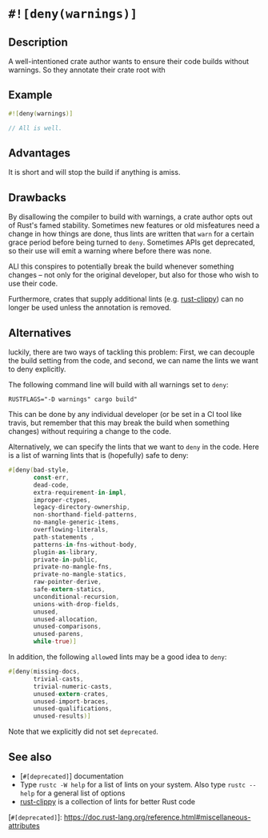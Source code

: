 # `#![deny(warnings)]`

## Description

A well-intentioned crate author wants to ensure their code builds without
warnings. So they annotate their crate root with

## Example

```rust
#![deny(warnings)]

// All is well.
```

## Advantages

It is short and will stop the build if anything is amiss.

## Drawbacks

By disallowing the compiler to build with warnings, a crate author opts out of
Rust's famed stability. Sometimes new features or old misfeatures need a change
in how things are done, thus lints are written that `warn` for a certain grace
period before being turned to `deny`. Sometimes APIs get deprecated, so their
use will emit a warning where before there was none.

ALl this conspires to potentially break the build whenever something changes –
not only for the original developer, but also for those who wish to use their
code.

Furthermore, crates that supply additional lints (e.g. [rust-clippy]) can no
longer be used unless the annotation is removed.

## Alternatives

luckily, there are two ways of tackling this problem: First, we can decouple
the build setting from the code, and second, we can name the lints we want to
deny explicitly.

The following command line will build with all warnings set to `deny`:
 
```RUSTFLAGS="-D warnings" cargo build"```

This can be done by any individual developer (or be set in a CI tool like
travis, but remember that this may break the build when something changes)
without requiring a change to the code.

Alternatively, we can specify the lints that we want to `deny` in the code.
Here is a list of warning lints that is (hopefully) safe to deny:

```rust
#[deny(bad-style,
       const-err,
       dead-code,
       extra-requirement-in-impl,
       improper-ctypes,
       legacy-directory-ownership,
       non-shorthand-field-patterns,
       no-mangle-generic-items,
       overflowing-literals,
       path-statements ,
       patterns-in-fns-without-body,
       plugin-as-library,
       private-in-public,
       private-no-mangle-fns,
       private-no-mangle-statics,
       raw-pointer-derive,
       safe-extern-statics,
       unconditional-recursion,
       unions-with-drop-fields,
       unused,
       unused-allocation,
       unused-comparisons,
       unused-parens,
       while-true)]
```

In addition, the following `allow`ed lints may be a good idea to `deny`:

```rust
#[deny(missing-docs,
       trivial-casts,
       trivial-numeric-casts,
       unused-extern-crates,
       unused-import-braces,
       unused-qualifications,
       unused-results)]
```

Note that we explicitly did not set `deprecated`.

## See also

- [`#[deprecated]`] documentation
- Type `rustc -W help` for a list of lints on your system. Also type
`rustc --help` for a general list of options
- [rust-clippy] is a collection of lints for better Rust code

[rust-clippy]: https://github.com/Manishearth/rust-clippy
[`#[deprecated]`]: https://doc.rust-lang.org/reference.html#miscellaneous-attributes
